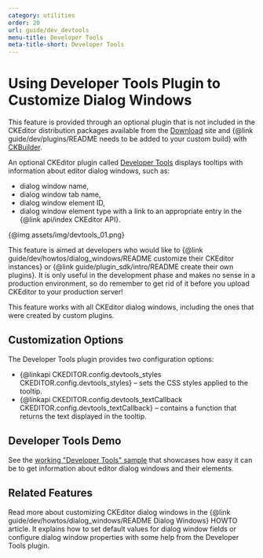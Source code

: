 ```yaml
---
category: utilities
order: 20
url: guide/dev_devtools
menu-title: Developer Tools
meta-title-short: Developer Tools
---
```

<!--
Copyright (c) 2003-2018, CKSource - Frederico Knabben. All rights reserved.
For licensing, see LICENSE.md.
-->

# Using Developer Tools Plugin to Customize Dialog Windows

<info-box info="">
 This feature is provided through an optional plugin that is not included in the CKEditor distribution packages available from the <a href="https://ckeditor.com/ckeditor-4/download/">Download</a> site and {@link guide/dev/plugins/README needs to be added to your custom build} with <a href="https://ckeditor.com/cke4/builder">CKBuilder</a>.
</info-box>

An optional CKEditor plugin called [Developer Tools](https://ckeditor.com/cke4/addon/devtools) displays tooltips with information about editor dialog windows, such as:

* dialog window name,
* dialog window tab name,
* dialog window element ID,
* dialog window element type with a link to an appropriate entry in the {@link api/index CKEditor API}.

{@img assets/img/devtools_01.png}

This feature is aimed at developers who would like to {@link guide/dev/howtos/dialog_windows/README customize their CKEditor instances} or {@link guide/plugin_sdk/intro/README create their own plugins}. It is only useful in the development phase and makes no sense in a production environment, so do remember to get rid of it before you upload CKEditor to your production server!

<info-box hint="">
 This feature works with all CKEditor dialog windows, including the ones that were created by custom plugins.
</info-box>

## Customization Options

The Developer Tools plugin provides two configuration options:

* {@linkapi CKEDITOR.config.devtools_styles CKEDITOR.config.devtools_styles} &ndash; sets the CSS styles applied to the tooltip.
* {@linkapi CKEDITOR.config.devtools_textCallback CKEDITOR.config.devtools_textCallback} &ndash; contains a function that returns the text displayed in the tooltip.

## Developer Tools Demo

See the [working "Developer Tools" sample](https://sdk.ckeditor.com/samples/devtools.html) that showcases how easy it can be to get information about editor dialog windows and their elements.

## Related Features

Read more about customizing CKEditor dialog windows in the {@link guide/dev/howtos/dialog_windows/README Dialog Windows} HOWTO article. It explains how to set default values for dialog window fields or configure dialog window properties with some help from the Developer Tools plugin.
